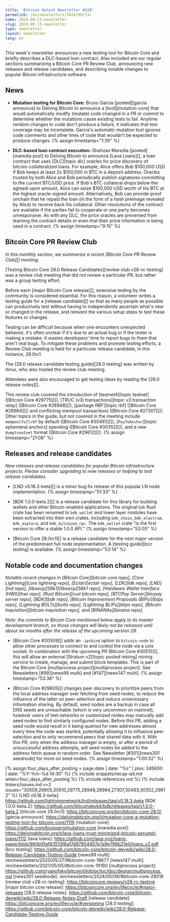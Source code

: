 ```yaml
---
title: 'Bitcoin Optech Newsletter #320'
permalink: /en/newsletters/2024/09/13/
name: 2024-09-13-newsletter
slug: 2024-09-13-newsletter
type: newsletter
layout: newsletter
lang: en
---
```

This week's newsletter announces a new testing tool for Bitcoin Core and
briefly describes a DLC-based loan contract.  Also included are our
regular sections summarizing a Bitcoin Core PR Review Club, announcing
new releases and release candidates, and describing notable changes to
popular Bitcoin infrastructure software.

## News

- **Mutation testing for Bitcoin Core:** Bruno Garcia [posted][garcia announce] to
  Delving Bitcoin to announce a [tool][mutation-core] that would
  automatically modify (mutate) code changed in a PR or commit to
  determine whether the mutations cause existing tests to fail.  Anytime
  random changes to code don't produce a failure, it indicates that test
  coverage may be incomplete.  Garcia's automatic mutation tool ignores
  code comments and other lines of code that wouldn't be expected to
  produce changes. {% assign timestamp="1:39" %}

- **DLC-based loan contract execution:** Shehzan Maredia
  [posted][maredia post] to Delving Bitcoin to announce [Lava Loans][], a
  loan contract that uses [DLC][topic dlc] oracles for price discovery
  of bitcoin-collateralized loans.  For example, Alice offers Bob
  $100,000 USD if Bob keeps at least 2x $100,000 in BTC in a deposit
  address.  Oracles trusted by both Alice and Bob periodically publish
  signatures committing to the current BTC/USD price.  If Bob's BTC
  collateral drops below the agreed-upon amount, Alice can seize
  $100,000 USD worth of his BTC at the highest oracle-signed amount.
  Alternatively, Bob can provide proof onchain that he repaid the loan
  (in the form of a hash preimage revealed by Alice) to receive back his
  collateral.  Other resolutions of the contract are available if the
  parties fail to cooperate or one party becomes unresponsive.  As with
  any DLC, the price oracles are prevented from learning the contract
  details or even that their price information is being used in a
  contract. {% assign timestamp="9:15" %}

## Bitcoin Core PR Review Club

*In this monthly section, we summarize a recent [Bitcoin Core PR Review
Club][] meeting.*

[Testing Bitcoin Core 28.0 Release Candidates][review club
v28-rc-testing] was a review club meeting that did not review a
particular PR, but rather was a group testing effort.

Before each [major Bitcoin Core release][], extensive testing by the
community is considered essential. For this reason, a volunteer writes a
testing guide for a [release candidate][] so that as many people as
possible can productively test without having to independently ascertain
what's new or changed in the release, and reinvent the various setup
steps to test these features or changes.

Testing can be difficult because when one encounters unexpected
behavior, it's often unclear if it's due to an actual bug or if the
tester is making a mistake. It wastes developers' time to report bugs to
them that aren't real bugs. To mitigate these problems and promote
testing efforts, a Review Club meeting is held for a particular release
candidate, in this instance, 28.0rc1.

The [28.0 release candidate testing guide][28.0 testing] was written by
rkrux, who also hosted the review club meeting.

Attendees were also encouraged to get testing ideas by reading the [28.0
release notes][].

This review club covered the introduction of [testnet4][topic testnet]
([Bitcoin Core #29775][]), [TRUC (v3) transactions][topic v3
transaction relay] ([Bitcoin Core #28948][]), [package RBF][topic
rbf] ([Bitcoin Core #28984][]) and conflicting mempool
transactions ([Bitcoin Core #27307][]). Other topics in the guide, but
not covered in the meeting include `mempoolfullrbf` by default ([Bitcoin
Core #30493][]), [`PayToAnchor`][topic ephemeral anchors] spending
([Bitcoin Core #30352][]), and a new `dumptxoutset` format ([Bitcoin
Core #29612][]). {% assign timestamp="21:08" %}

## Releases and release candidates

*New releases and release candidates for popular Bitcoin infrastructure
projects.  Please consider upgrading to new releases or helping to test
release candidates.*

- [LND v0.18.3-beta][] is a minor bug fix
  release of this popular LN node implementation. {% assign timestamp="51:33" %}

- [BDK 1.0.0-beta.2][] is a release candidate for this library for
  building wallets and other Bitcoin-enabled applications.  The original
  `bdk` Rust crate has been renamed to `bdk_wallet` and lower layer
  modules have been extracted into their own crates, including
  `bdk_chain`, `bdk_electrum`, `bdk_esplora`, and `bdk_bitcoind_rpc`.
  The `bdk_wallet` crate "is the first version to offer a stable 1.0.0 API." {% assign timestamp="53:05" %}

- [Bitcoin Core 28.0rc1][] is a release candidate for the next major
  version of the predominant full node implementation.  A [testing
  guide][bcc testing] is available. {% assign timestamp="53:14" %}

## Notable code and documentation changes

_Notable recent changes in [Bitcoin Core][bitcoin core repo], [Core
Lightning][core lightning repo], [Eclair][eclair repo], [LDK][ldk repo],
[LND][lnd repo], [libsecp256k1][libsecp256k1 repo], [Hardware Wallet
Interface (HWI)][hwi repo], [Rust Bitcoin][rust bitcoin repo], [BTCPay
Server][btcpay server repo], [BDK][bdk repo], [Bitcoin Improvement
Proposals (BIPs)][bips repo], [Lightning BOLTs][bolts repo],
[Lightning BLIPs][blips repo], [Bitcoin Inquisition][bitcoin inquisition
repo], and [BINANAs][binana repo]._

_Note: the commits to Bitcoin Core mentioned below apply to its master
development branch, so those changes will likely not be released until
about six months after the release of the upcoming version 28._

- [Bitcoin Core #30509][] adds an `-ipcbind` option to `bitcoin-node` to allow
  other processes to connect to and control the node via a unix socket. In
  combination with the upcoming PR [Bitcoin Core #30510][], this will allow an
  external [Stratum v2][topic pooled mining] mining service to create, manage,
  and submit block templates. This is part of the Bitcoin Core [multiprocess
  project][multiprocess project]. See Newsletters [#99][news99 multi] and
  [#147][news147 multi]. {% assign timestamp="53:38" %}

- [Bitcoin Core #29605][] changes peer discovery to prioritize peers from the
  local address manager over fetching from seed nodes, to reduce the influence
  of the latter on peer selection and reduce unnecessary information sharing.
  By default, seed nodes are a backup in case all DNS seeds are
  unreachable (which is very uncommon on mainnet); however users of test
  networks or customized nodes may manually add seed nodes to find
  similarly configured nodes.  Before this PR, adding a seed node would
  result in it being queried for new addresses almost every time the
  node was started, potentially allowing it to influence peer selection
  and to only recommend peers that shared data with it.  With this PR,
  only when the address manager is empty, or after a period of unsuccessful
  address attempts, will seed nodes be added to the address fetch queue in
  random order. See Newsletter [#301][news301 seednode] for more on seed nodes. {% assign timestamp="1:00:52" %}

{% assign four_days_after_posting = page.date | date: "%s" | plus: 345600 | date: "%Y-%m-%d 14:30" %}
{% include snippets/recap-ad.md when=four_days_after_posting %}
{% include references.md %}
{% include linkers/issues.md v=2 issues="30509,29605,30510,29775,28948,28984,27307,30493,30352,29612" %}
[LND v0.18.3-beta]: https://github.com/lightningnetwork/lnd/releases/tag/v0.18.3-beta
[BDK 1.0.0-beta.2]: https://github.com/bitcoindevkit/bdk/releases/tag/v1.0.0-beta.2
[bitcoin core 28.0rc1]: https://bitcoincore.org/bin/bitcoin-core-28.0/
[garcia announce]: https://delvingbitcoin.org/t/mutation-core-a-mutation-testing-tool-for-bitcoin-core/1119
[mutation-core]: https://github.com/brunoerg/mutation-core
[maredia post]: https://delvingbitcoin.org/t/lava-loans-trust-minimized-bitcoin-secured-loans/1112
[lava loans]: https://github.com/lava-xyz/loans-paper/blob/960b91af83513f6a17d87904457e7a9e786b21e0/loans_v2.pdf
[bcc testing]: https://github.com/bitcoin-core/bitcoin-devwiki/wiki/28.0-Release-Candidate-Testing-Guide
[news99 multi]: /en/newsletters/2020/05/27/#bitcoin-core-18677
[news147 multi]: /en/newsletters/2021/05/05/#bitcoin-core-19160
[multiprocess project]: https://github.com/ryanofsky/bitcoin/blob/pr/ipc/doc/design/multiprocess.md
[news301 seednode]: /en/newsletters/2024/05/08/#bitcoin-core-28016
[review club v28-rc-testing]: https://bitcoincore.reviews/v28-rc-testing
[major bitcoin core release]: https://bitcoincore.org/en/lifecycle/#major-releases
[28.0 release notes]: https://github.com/bitcoin-core/bitcoin-devwiki/wiki/28.0-Release-Notes-Draft
[release candidate]: https://bitcoincore.org/en/lifecycle/#versioning
[28.0 testing]: https://github.com/bitcoin-core/bitcoin-devwiki/wiki/28.0-Release-Candidate-Testing-Guide
